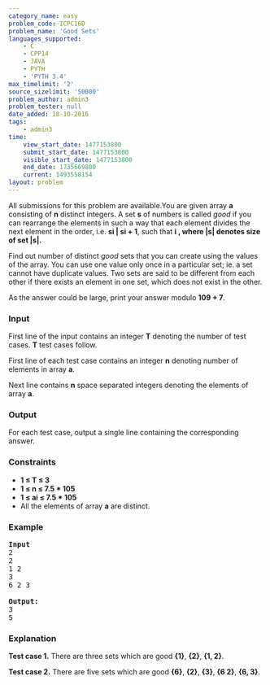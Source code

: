 ```yaml
---
category_name: easy
problem_code: ICPC16D
problem_name: 'Good Sets'
languages_supported:
    - C
    - CPP14
    - JAVA
    - PYTH
    - 'PYTH 3.4'
max_timelimit: '2'
source_sizelimit: '50000'
problem_author: admin3
problem_tester: null
date_added: 18-10-2016
tags:
    - admin3
time:
    view_start_date: 1477153800
    submit_start_date: 1477153800
    visible_start_date: 1477153800
    end_date: 1735669800
    current: 1493558154
layout: problem
---
```

All submissions for this problem are available.You are given array **a** consisting of **n** distinct integers. A set **s** of numbers is called *good* if you can rearrange the elements in such a way that each element divides the next element in the order, i.e. **si | si + 1**, such that **i , where **|s|** denotes size of set **|s|**.**

Find out number of distinct *good* sets that you can create using the values of the array. You can use one value only once in a particular set; ie. a set cannot have duplicate values. Two sets are said to be different from each other if there exists an element in one set, which does not exist in the other.

As the answer could be large, print your answer modulo **109 + 7**.

### Input

First line of the input contains an integer **T** denoting the number of test cases. **T** test cases follow.

First line of each test case contains an integer **n** denoting number of elements in array **a**.

Next line contains **n** space separated integers denoting the elements of array **a**.

### Output

For each test case, output a single line containing the corresponding answer.

### Constraints

- **1 ≤ T ≤ 3**
- **1 ≤ n ≤ 7.5 \* 105**
- **1 ≤ ai ≤ 7.5 \* 105**
- All the elements of array **a** are distinct.

### Example

<pre><b>Input</b>
2
2
1 2
3
6 2 3

<b>Output:</b>
3
5
</pre>
### Explanation

**Test case 1.** There are three sets which are good **{1}**, **{2}**, **{1, 2}**.

**Test case 2.** There are five sets which are good **{6}**, **{2}**, **{3}**, **{6 2}**, **{6, 3}**.
